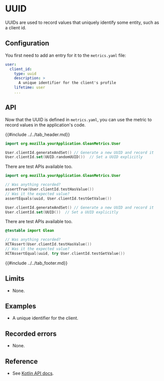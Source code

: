 # UUID

UUIDs are used to record values that uniquely identify some entity, such as a client id.

## Configuration

You first need to add an entry for it to the `metrics.yaml` file:

```YAML
user:
  client_id:
    type: uuid
    description: >
      A unique identifier for the client's profile
    lifetime: user
    ...
```

## API

Now that the UUID is defined in `metrics.yaml`, you can use the metric to record values in the application's code.

{{#include ../../tab_header.md}}

<div data-lang="Kotlin" class="tab">

```Kotlin
import org.mozilla.yourApplication.GleanMetrics.User

User.clientId.generateAndSet() // Generate a new UUID and record it
User.clientId.set(UUID.randomUUID())  // Set a UUID explicitly
```

There are test APIs available too.

```Kotlin
import org.mozilla.yourApplication.GleanMetrics.User

// Was anything recorded?
assertTrue(User.clientId.testHasValue())
// Was it the expected value?
assertEquals(uuid, User.clientId.testGetValue())
```

</div>

<div data-lang="Swift" class="tab">

```Swift
User.clientId.generateAndSet() // Generate a new UUID and record it
User.clientId.set(UUID())  // Set a UUID explicitly
```

There are test APIs available too.

```Swift
@testable import Glean

// Was anything recorded?
XCTAssert(User.clientId.testHasValue())
// Was it the expected value?
XCTAssertEqual(uuid, try User.clientId.testGetValue())
```

</div>

{{#include ../../tab_footer.md}}

## Limits

* None.

## Examples

* A unique identifier for the client.

## Recorded errors

* None.

## Reference

* See [Kotlin API docs](../../../javadoc/glean/mozilla.telemetry.glean.private/-uuid-metric-type/index.html).

